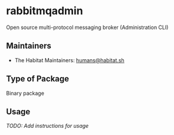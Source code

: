 # rabbitmqadmin

Open source multi-protocol messaging broker (Administration CLI)

## Maintainers

* The Habitat Maintainers: <humans@habitat.sh>

## Type of Package

Binary package

## Usage

*TODO: Add instructions for usage*
